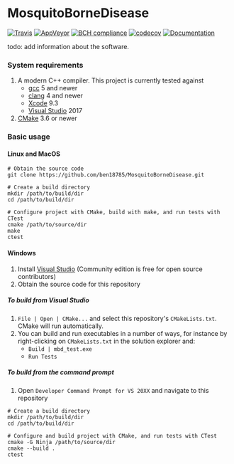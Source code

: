 # MosquitoBorneDisease

[![Travis](https://travis-ci.com/ben18785/MosquitoBorneDisease.svg?branch=master)](https://travis-ci.com/ben18785/MosquitoBorneDisease)
[![AppVeyor](https://ci.appveyor.com/api/projects/status/xsl6oivbxq8gvrlr?svg=true)](https://ci.appveyor.com/project/fcooper8472/mosquitobornedisease)
[![BCH compliance](https://bettercodehub.com/edge/badge/ben18785/MosquitoBorneDisease?branch=master)](https://bettercodehub.com/)
[![codecov](https://codecov.io/gh/ben18785/MosquitoBorneDisease/branch/master/graph/badge.svg)](https://codecov.io/gh/ben18785/MosquitoBorneDisease)
[![Documentation](https://codedocs.xyz/ben18785/MosquitoBorneDisease.svg)](https://codedocs.xyz/ben18785/MosquitoBorneDisease/)

todo: add information about the software.

### System requirements

1. A modern C++ compiler. This project is currently tested against
   - [gcc](https://gcc.gnu.org/) 5 and newer
   - [clang](https://clang.llvm.org/) 4 and newer
   - [Xcode](https://developer.apple.com/xcode/) 9.3
   - [Visual Studio](https://visualstudio.microsoft.com/vs/features/cplusplus/) 2017
1. [CMake](https://cmake.org/) 3.6 or newer


### Basic usage

#### Linux and MacOS

```
# Obtain the source code
git clone https://github.com/ben18785/MosquitoBorneDisease.git

# Create a build directory
mkdir /path/to/build/dir
cd /path/to/build/dir

# Configure project with CMake, build with make, and run tests with CTest
cmake /path/to/source/dir
make 
ctest
```


#### Windows
1. Install [Visual Studio](https://visualstudio.microsoft.com/downloads/) (Community edition is free for open source contributors)
1. Obtain the source code for this repository

##### To build from Visual Studio
1. `File | Open | CMake...` and select this repository's `CMakeLists.txt`. CMake will run automatically.
1. You can build and run executables in a number of ways, for instance by right-clicking on `CMakeLists.txt` in the solution explorer and:
    - `Build | mbd_test.exe`
    - `Run Tests`

##### To build from the command prompt
1. Open `Developer Command Prompt for VS 20XX` and navigate to this repository
```
# Create a build directory
mkdir /path/to/build/dir
cd /path/to/build/dir

# Configure and build project with CMake, and run tests with CTest
cmake -G Ninja /path/to/source/dir
cmake --build .
ctest
```


